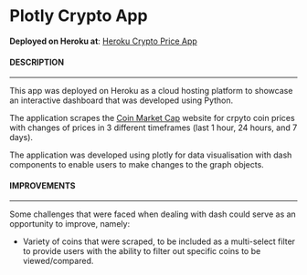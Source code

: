 # Plotly Crypto App


**Deployed on Heroku at**: [Heroku Crypto Price App](https://plotly-dash-adriant19.herokuapp.com/)

#### DESCRIPTION
----------------

This app was deployed on Heroku as a cloud hosting platform to showcase an interactive dashboard that was developed using Python.

The application scrapes the [Coin Market Cap](https://coinmarketcap.com/) website for crpyto coin prices with changes of prices in 3 different timeframes (last 1 hour, 24 hours, and 7 days).

The application was developed using plotly for data visualisation with dash components to enable users to make changes to the graph objects.

#### IMPROVEMENTS
-----------------

Some challenges that were faced when dealing with dash could serve as an opportunity to improve, namely:

- Variety of coins that were scraped, to be included as a multi-select filter to provide users with the ability to filter out specific coins to be viewed/compared.
